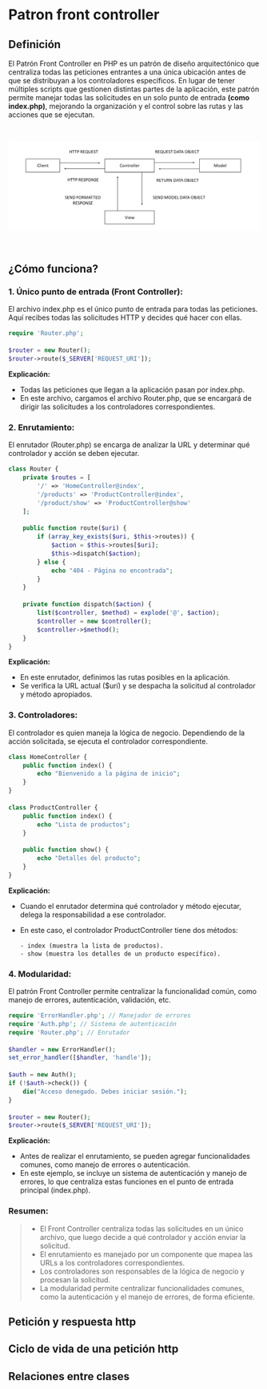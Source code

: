 # Patron front controller
## Definición
El Patrón Front Controller en PHP es un patrón de diseño arquitectónico que centraliza todas las peticiones entrantes a una única ubicación antes de que se distribuyan a los controladores específicos. En lugar de tener múltiples scripts que gestionen distintas partes de la aplicación, este patrón permite manejar todas las solicitudes en un solo punto de entrada **(como index.php)**, mejorando la organización y el control sobre las rutas y las acciones que se ejecutan.

<br>
<p align="center">
<img src="https://github.com/juliowidmannlavadenz/curso_php_avanzado/blob/main/assets/fornt_controller.png?raw=true" alt="Imagen width="400" style />
</p>
<br>

## ¿Cómo funciona?

### **1. Único punto de entrada (Front Controller):**
El archivo index.php es el único punto de entrada para todas las peticiones. Aquí recibes todas las solicitudes HTTP y decides qué hacer con ellas.

```php
require 'Router.php'; 

$router = new Router(); 
$router->route($_SERVER['REQUEST_URI']); 
```
**Explicación:**
* Todas las peticiones que llegan a la aplicación pasan por index.php.
* En este archivo, cargamos el archivo Router.php, que se encargará de dirigir las solicitudes a los controladores correspondientes.

### **2. Enrutamiento:**
El enrutador (Router.php) se encarga de analizar la URL y determinar qué controlador y acción se deben ejecutar.

```php
class Router {
    private $routes = [
        '/' => 'HomeController@index',
        '/products' => 'ProductController@index',
        '/product/show' => 'ProductController@show'
    ];

    public function route($uri) {
        if (array_key_exists($uri, $this->routes)) {
            $action = $this->routes[$uri];
            $this->dispatch($action);
        } else {
            echo "404 - Página no encontrada";
        }
    }

    private function dispatch($action) {
        list($controller, $method) = explode('@', $action);
        $controller = new $controller();
        $controller->$method();
    }
}
```
**Explicación:**

* En este enrutador, definimos las rutas posibles en la aplicación.
* Se verifica la URL actual ($uri) y se despacha la solicitud al controlador y método apropiados.

### **3. Controladores:**
El controlador es quien maneja la lógica de negocio. Dependiendo de la acción solicitada, se ejecuta el controlador correspondiente.

```php
class HomeController {
    public function index() {
        echo "Bienvenido a la página de inicio";
    }
}

class ProductController {
    public function index() {
        echo "Lista de productos";
    }

    public function show() {
        echo "Detalles del producto";
    }
}
```

**Explicación:**

* Cuando el enrutador determina qué controlador y método ejecutar, delega la responsabilidad a ese controlador.
* En este caso, el controlador ProductController tiene dos métodos:

      - index (muestra la lista de productos).
      - show (muestra los detalles de un producto específico).

### **4. Modularidad:**
El patrón Front Controller permite centralizar la funcionalidad común, como manejo de errores, autenticación, validación, etc.

```php
require 'ErrorHandler.php'; // Manejador de errores
require 'Auth.php'; // Sistema de autenticación
require 'Router.php'; // Enrutador

$handler = new ErrorHandler();
set_error_handler([$handler, 'handle']);

$auth = new Auth();
if (!$auth->check()) {
    die("Acceso denegado. Debes iniciar sesión.");
}

$router = new Router();
$router->route($_SERVER['REQUEST_URI']);
```

**Explicación:**

* Antes de realizar el enrutamiento, se pueden agregar funcionalidades comunes, como manejo de errores o autenticación.
* En este ejemplo, se incluye un sistema de autenticación y manejo de errores, lo que centraliza estas funciones en el punto de entrada principal (index.php).

### **Resumen:**

> * El Front Controller centraliza todas las solicitudes en un único archivo, que luego decide a qué controlador y acción enviar la solicitud.
> * El enrutamiento es manejado por un componente que mapea las URLs a los controladores correspondientes.
> * Los controladores son responsables de la lógica de negocio y procesan la solicitud.
> * La modularidad permite centralizar funcionalidades comunes, como la autenticación y el manejo de errores, de forma eficiente.

## Petición y respuesta http
## Ciclo de vida de una petición http
## Relaciones entre clases




